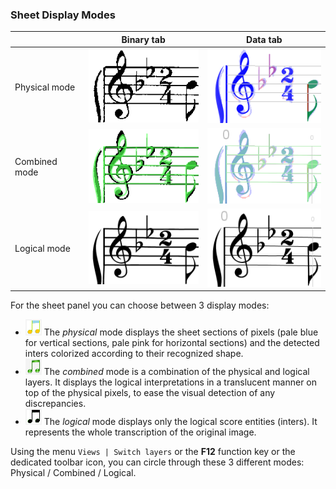 ---
---
### Sheet Display Modes

|  | Binary tab | Data tab |
| --- | --- | --- |
| Physical mode | ![](../assets/physical1.png) | ![](../assets/physical2.png) |
| Combined mode | ![](../assets/combined1.png) | ![](../assets/combined2.png) |
| Logical mode | ![](../assets/logical1.png) | ![](../assets/logical2.png) |

For the sheet panel you can choose between 3 display modes:

* ![](../assets/ModePhysical.png) The _physical_ mode displays the sheet sections of pixels
(pale blue for vertical sections, pale pink for horizontal sections) and the detected inters
colorized according to their recognized shape.
* ![](../assets/ModeCombined.png) The _combined_ mode is a combination of the physical and logical
layers.
It displays the logical interpretations in a translucent manner on top of the physical pixels,
to ease the visual detection of any discrepancies.
* ![](../assets/ModeLogical.png) The _logical_ mode displays only the logical score entities (inters).
  It represents the whole transcription of the original image.

Using the menu `Views | Switch layers` or the **F12** function key or the dedicated toolbar icon,
you can circle through these 3 different modes: Physical / Combined / Logical.
